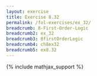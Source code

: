 ```yaml
---
layout: exercise
title: Exercise 8.32
permalink: /fol-exercises/ex_32/
breadcrumb: 8-First-Order-Logic
breadcrumb2: ex_32
breadcrumb3: 8firstOrderLogic
breadcrumb4: ch8ex32
breadcrumb5: ex8.32
---
```


{% include mathjax_support %}

